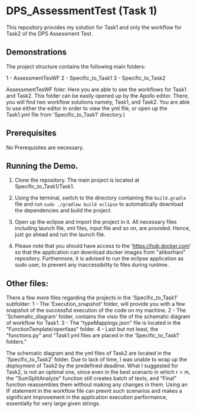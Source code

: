 # DPS_AssessmentTest (Task 1)
This repository provides my solution for Task1 and only the workflow for Task2 of the DPS Assessment Test.
## Demonstrations

The project structure contains the following main folders: 

1 - AssessmentTesWF 
2 - Specific_to_Task1
3 - Specific_to_Task2

AssessmentTesWF foler:
Here you are able to see the workflows for Task1 and Task2. This folder can be easily opened up by the Apollo editor. There, you will find two workflow solutions namely, Task1, and Task2. You are able to use either the editor in order to view the yml file, or open up the Task1.yml file from 'Specific_to_Task1' directory.)

## Prerequisites
No Prerequisites are necessary.

## Running the Demo.

1. Clone the repository. The main project is located at Specific_to_Task1/Task1.

2. Using the terminal, switch to the directory containing the `build.gradle` file and run `sudo ./gradlew build eclipse` to automatically download the dependencies and build the project.

3. Open up the eclipse and import the project in it. All necessary files including launch file, xml files, input file and so on, are provided. Hence, just go ahead and run the launch file. 

4. Please note that you should have access to the 'https://hub.docker.com' so that the application can download docker images from "ahborhani" repository. Furthermore, it is advised to run the eclipse application as sudo user, to prevent any inaccessibility to files during runtime.


## Other files:
There a few more files regarding the projects in the 'Specific_to_Task1' subfolder: 
1 - The 'Execution_snapshot' folder, will provide you with a few snapshot of the successful execution of the code on my machine. 
2 - The 'Schematic_diagram' folder, contains the visio file of the schematic diagram of workflow for Task1. 
3 - The "typeMappings.json" file is located in the "FunctionTemplate/openfaas" folder. 
4 - Last but not least, the "functions.py" and "Task1.yml files are placed in the 'Specific_to_Task1' folders." 


The schematic diagram and the yml files of Task2 are located in the 'Specific_to_Task2' folder. Due to lack of time, I was unable to wrap up the deployment of Task2 by the predefined deadline. What I suggested for Task2, is not an optimal one, since even in the best scenario in which r < m, the "SumSplitAnalyze" function still creates batch of texts, and "Final" function reassembles them without making any changes in them. Using an IF statement in the workflow file can prevnt such scenarios and makes a significant improvement in the application execution performance, essentially for very large given strings. 

